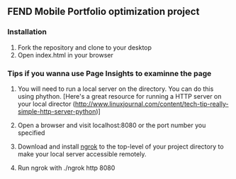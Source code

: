 ## FEND Mobile Portfolio optimization project

### Installation

1. Fork the repository and clone to your desktop
2. Open index.html in your browser

### Tips if you wanna use Page Insights to examinne the page

1. You will need to run a local server on the directory. You can do this using phython. [Here's a great resource for running a HTTP server on your local director (http://www.linuxjournal.com/content/tech-tip-really-simple-http-server-python)]

2. Open a browser and visit localhost:8080 or the port number you specified

3. Download and install [ngrok](https://ngrok.com/) to the top-level of your project directory to make your local server accessible remotely.

4. Run ngrok with ./ngrok http 8080


